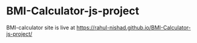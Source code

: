 # BMI-Calculator-js-project

BMI-calculator site is live at https://rahul-nishad.github.io/BMI-Calculator-js-project/
